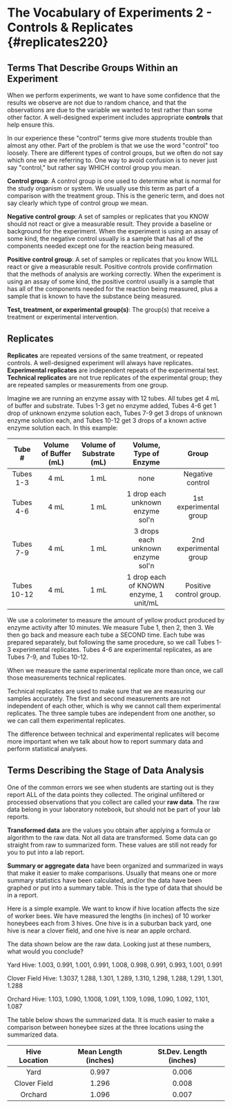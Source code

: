 # The Vocabulary of Experiments 2 - Controls & Replicates {#replicates220}

## Terms That Describe Groups Within an Experiment

When we perform experiments, we want to have some confidence that the results we observe are not due to random chance, and that the observations are due to the variable we wanted to test rather than some other factor. A well-designed experiment includes appropriate __controls__ that help ensure this.

In our experience these "control" terms give more students trouble than almost any other. Part of the problem is that we use the word "control" too loosely. There are different types of control groups, but we often do not say which one we are referring to. One way to avoid confusion is to never just say "control," but rather say WHICH control group you mean.

__Control group__: A control group is one used to determine what is normal for the study organism or system. We usually use this term as part of a comparison with the treatment group. This is the generic term, and does not say clearly which type of control group we mean.

__Negative control group__: A set of samples or replicates that you KNOW should not react or give a measurable result. They provide a baseline or background for the experiment. When the experiment is using an assay of some kind, the negative control usually is a sample that has all of the components needed except one for the reaction being measured.

__Positive control group__: A set of samples or replicates that you know WILL react or give a measurable result. Positive controls provide confirmation that the methods of analysis are working correctly. When the experiment is using an assay of some kind, the positive control usually is a sample that has all of the components needed for the reaction being measured, plus a sample that is known to have the substance being measured. 

__Test, treatment, or experimental group(s)__: The group(s) that receive a treatment or experimental intervention. 


## Replicates

__Replicates__ are repeated versions of the same treatment, or repeated controls. A well-designed experiment will always have replicates. __Experimental replicates__ are independent repeats of the experimental test. __Technical replicates__ are not true replicates of the experimental group; they are repeated samples or measurements from one group. 

Imagine we are running an enzyme assay with 12 tubes. All tubes get 4 mL of buffer and substrate. Tubes 1-3 get no enzyme added, Tubes 4-6 get 1 drop of unknown enzyme solution each, Tubes 7-9 get 3 drops of unknown enzyme solution each, and Tubes 10-12 get 3 drops of a known active enzyme solution each. In this example:

|Tube #|Volume of Buffer (mL)|Volume of Substrate (mL)|Volume, Type of Enzyme|Group|
|:-:|:-:|:-:|:-:|:-:|
Tubes 1-3|4 mL|1 mL|none|Negative control
Tubes 4-6|4 mL|1 mL|1 drop each unknown enzyme sol'n|1st experimental group|
Tubes 7-9|4 mL|1 mL|3 drops each unknown enzyme sol'n|2nd experimental group|
Tubes 10-12|4 mL|1 mL|1 drop each of KNOWN enzyme, 1 unit/mL|Positive control group.  

We use a colorimeter to measure the amount of yellow product produced by enzyme activity after 10 minutes. We measure Tube 1, then 2, then 3. We then go back and measure each tube a SECOND time. Each tube was prepared separately, but following the same procedure, so we call Tubes 1-3 experimental replicates. Tubes 4-6 are experimental replicates, as are Tubes 7-9, and Tubes 10-12.

When we measure the same experimental replicate more than once, we call those measurements technical replicates. 

Technical replicates are used to make sure that we are measuring our samples accurately. The first and second measurements are not independent of each other, which is why we cannot call them experimental replicates. The three sample tubes are independent from one another, so we can call them experimental replicates. 

The difference between technical and experimental replicates will become more important when we talk about how to report summary data and perform statistical analyses.


## Terms Describing the Stage of Data Analysis

One of the common errors we see when students are starting out is they report ALL of the data points they collected. The original unfiltered or processed observations that you collect are called your __raw data__. The raw data belong in your laboratory notebook, but should not be part of your lab reports.  

__Transformed data__ are the values you obtain after applying a formula or algorithm to the raw data. Not all data are transformed. Some data can go straight from raw to summarized form. These values are still not ready for you to put into a lab report. 

__Summary or aggregate data__ have been organized and summarized in ways that make it easier to make comparisons. Usually that means one or more summary statistics have been calculated, and/or the data have been graphed or put into a summary table. This is the type of data that should be in a report.

Here is a simple example. We want to know if hive location affects the size of worker bees. We have measured the lengths (in inches) of 10 worker honeybees each from 3 hives. One hive is in a suburban back yard, one hive is near a clover field, and one hive is near an apple orchard. 

The data shown below are the raw data. Looking just at these numbers, what would you conclude?

Yard Hive: 1.003, 0.991, 1.001, 0.991, 1.008, 0.998, 0.991, 0.993, 1.001, 0.991

Clover Field Hive: 1.3037, 1.288, 1.301, 1.289, 1.310, 1.298, 1.288, 1.291, 1.301, 1.288

Orchard Hive: 1.103, 1.090, 1.1008, 1.091, 1.109, 1.098, 1.090, 1.092, 1.101, 1.087

The table below shows the summarized data. It is much easier to make a comparison between honeybee sizes at the three locations using the summarized data. 

|Hive Location|Mean Length (inches)|St.Dev. Length (inches)|
|:-:|:-:|:-:|
|Yard|0.997|0.006|
|Clover Field|1.296|0.008|
|Orchard|1.096|0.007|


